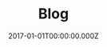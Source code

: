 ---
layout: layouts/blog.njk
title: Blog
date: 2017-01-01T00:00:00.000Z
permalink: /newsletters/index.html
eleventyNavigation:
  key: Newsletters
  order: 1
---